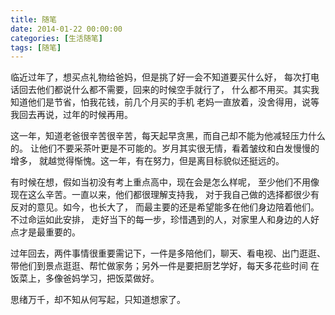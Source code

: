 ```yaml
---
title: 随笔
date: 2014-01-22 00:00:00
categories: [生活随笔]
tags: [随笔]
---
```


临近过年了，想买点礼物给爸妈，但是挑了好一会不知道要买什么好，
每次打电话回去他们都说什么都不需要，回来的时候空手就行了，
什么都不用买。其实我知道他们是节省，怕我花钱，前几个月买的手机
老妈一直放着，没舍得用，说等我回去再说，过年的时候再用。

这一年，知道老爸很辛苦很辛苦，每天起早贪黑，而自己却不能为他减轻压力什么的。
让他们不要采茶叶更是不可能的。岁月其实很无情，看着皱纹和白发慢慢的增多，
就越觉得惭愧。这一年，有在努力，但是离目标貌似还挺远的。

有时候在想，假如当初没有考上重点高中，现在会是怎么样呢，
至少他们不用像现在这么辛苦。一直以来，他们都很理解支持我，
对于我自己做的选择都很少有反对的意见。如今，也长大了，
而最主要的还是希望能多在他们身边陪着他们。不过命运如此安排，
走好当下的每一步，珍惜遇到的人，对家里人和身边的人好点才是最重要的。

过年回去，两件事情很重要需记下，一件是多陪他们，聊天、看电视、出门逛逛、
带他们到景点逛逛、帮忙做家务；另外一件是要把厨艺学好，每天多花些时间
在饭菜上，多像爸妈学习，把饭菜做好。

思绪万千，却不知从何写起，只知道想家了。